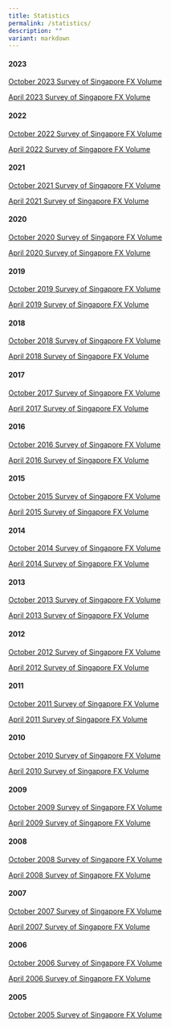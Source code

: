 ```yaml
---
title: Statistics
permalink: /statistics/
description: ""
variant: markdown
---
```

#### 2023 ####
[October 2023
Survey of Singapore FX Volume](/files/Survey/2023-10%20Survey%20FX.xlsx)

[April 2023
Survey of Singapore FX Volume](/files/Survey/2023-04%20Survey%20FX.xlsx)

#### 2022 ####

[October 2022
Survey of Singapore FX Volume](/files/Survey/2022-10%20Survey%20FX.xlsx)

[April 2022
Survey of Singapore FX Volume](/files/Survey/2022-04%20Survey%20FX.xlsx)
 
#### 2021 ####

[October 2021
Survey of Singapore FX Volume](/files/Survey/2021-10%20Survey%20FX.xlsx)

[April 2021
Survey of Singapore FX Volume](/files/Survey/2021-04%20Survey%20FX.xlsx)

#### 2020 ####

[October 2020
Survey of Singapore FX Volume](/files/Survey/2020-10%20Survey%20FX.xlsx)

[April 2020
Survey of Singapore FX Volume](/files/Survey/2020-04%20Survey%20FX.xlsx) 

#### 2019 ####

[October 2019
Survey of Singapore FX Volume](/files/Survey/2019-10%20Survey%20FX.xlsx)

[April 2019
Survey of Singapore FX Volume](/files/Survey/2019-04%20Survey%20FX.xlsx)

#### 2018 ####

[October 2018
Survey of Singapore FX Volume](/files/Survey/2018-10%20Survey%20FX.xlsx)

[April 2018
Survey of Singapore FX Volume](/files/Survey/2018-04%20Survey%20FX.xlsx)

#### 2017 ####

[October 2017
Survey of Singapore FX Volume](/files/Survey/2017-10%20Survey%20FX.xlsx)

[April 2017
Survey of Singapore FX Volume](/files/Survey/2017-04%20Survey%20FX.xlsx)

#### 2016 ####

[October 2016
Survey of Singapore FX Volume](/files/Survey/2016-10%20Survey%20FX.pdf)

[April 2016
Survey of Singapore FX Volume](/files/Survey/2016-04%20Survey%20FX.pdf)

#### 2015 ####

[October 2015
Survey of Singapore FX Volume](/files/Survey/2015-10%20Survey%20FX.pdf)

[April 2015
Survey of Singapore FX Volume](/files/Survey/2015-04%20Survey%20FX.pdf)

#### 2014 ####

[October 2014
Survey of Singapore FX Volume](/files/Survey/2014-10%20Survey%20FX.pdf)

[April 2014
Survey of Singapore FX Volume](/files/Survey/2014-04%20Survey%20FX.pdf)

#### 2013 ####

[October 2013
Survey of Singapore FX Volume](/files/Survey/2013-10%20Survey%20FX.pdf)

[April 2013
Survey of Singapore FX Volume](/files/Survey/2013-04%20Survey%20FX.pdf)

#### 2012 ####

[October 2012
Survey of Singapore FX Volume](/files/Survey/2012-10%20Survey%20FX.pdf)

[April 2012
Survey of Singapore FX Volume](/files/Survey/2012-04%20Survey%20FX.pdf)

#### 2011 ####

[October 2011
Survey of Singapore FX Volume](/files/Survey/2011-10%20Survey%20FX.pdf)

[April 2011
Survey of Singapore FX Volume](/files/Survey/2011-04%20Survey%20FX.pdf)

#### 2010 ####

[October 2010
Survey of Singapore FX Volume](/files/Survey/2010-10%20Survey%20FX.pdf)

[April 2010
Survey of Singapore FX Volume](/files/Survey/2010-04%20Survey%20FX.pdf)

#### 2009 ####

[October 2009
Survey of Singapore FX Volume](/files/Survey/2009-10%20Survey%20FX.pdf)

[April 2009
Survey of Singapore FX Volume](/files/Survey/2009-04%20Survey%20FX.pdf)

#### 2008 ####

[October 2008
Survey of Singapore FX Volume](/files/Survey/2008-10%20Survey%20FX.pdf)

[April 2008
Survey of Singapore FX Volume](/files/Survey/2008-04%20Survey%20FX.pdf)

#### 2007 ####

[October 2007
Survey of Singapore FX Volume](/files/Survey/2007-10%20Survey%20FX.pdf)

[April 2007
Survey of Singapore FX Volume](/files/Survey/2007-04%20Survey%20FX.pdf)

#### 2006 ####

[October 2006
Survey of Singapore FX Volume](/files/Survey/2006-10%20Survey%20FX.pdf)

[April 2006
Survey of Singapore FX Volume](/files/Survey/2006-04%20Survey%20FX.pdf)

#### 2005 ####

[October 2005
Survey of Singapore FX Volume](/files/Survey/2005-10%20Survey%20FX.pdf)